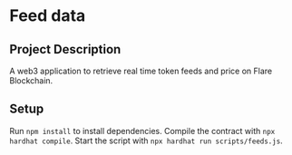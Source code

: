 # Feed data

## Project Description

A web3 application to retrieve  real time token feeds and price on Flare Blockchain.

## Setup

Run `npm install` to install dependencies.
Compile the contract  with `npx hardhat compile`.
Start the script with `npx hardhat run scripts/feeds.js`.
